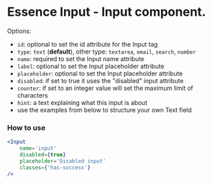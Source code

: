 # Essence Input - Input component.

Options:
- `id`: optional to set the id attribute for the Input tag
- `type`: `text` (**default**), other type: `textarea`, `email`, `search`, `number`
- `name`: required to set the Input name attribute
- `label`: optional to set the Input placeholder attribute
- `placeholder`: optional to set the Input placeholder attribute
- `disabled`: if set to true it uses the "disabled" input attribute
- `counter`: if set to an integer value will set the maximum limit of characters
- `hint`: a text explaining what this input is about
- use the examples from below to structure your own Text field

### How to use
```jsx
<Input
    name='input'
    disabled={true}
    placeholder='Disabled input'
    classes={'has-success'}
/>
```